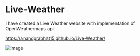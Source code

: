 # Live-Weather

I have created a Live Weather website with implementation of OpenWeathermaps api.

https://anandprabhat15.github.io/Live-Weather/

![image](https://github.com/anandprabhat15/Live-Weather/assets/101540709/9b0e6274-e1c1-48f2-97c1-016a0758c520)
